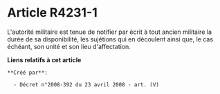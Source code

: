 # Article R4231-1

L'autorité militaire est tenue de notifier par écrit à tout ancien militaire la durée de sa disponibilité, les sujétions qui
en découlent ainsi que, le cas échéant, son unité et son lieu d'affectation.

**Liens relatifs à cet article**

	**Créé par**:

	  - Décret n°2008-392 du 23 avril 2008 - art. (V)
